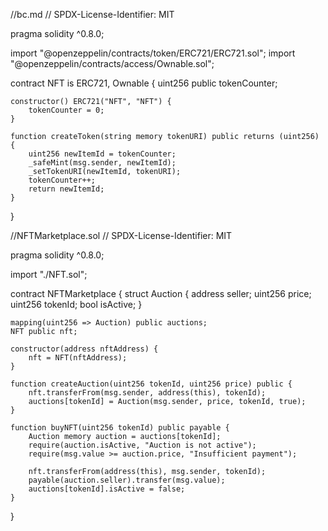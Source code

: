 //bc.md
// SPDX-License-Identifier: MIT
 
pragma solidity ^0.8.0;

import "@openzeppelin/contracts/token/ERC721/ERC721.sol";
import "@openzeppelin/contracts/access/Ownable.sol";

contract NFT is ERC721, Ownable {
    uint256 public tokenCounter;

    constructor() ERC721("NFT", "NFT") {
        tokenCounter = 0;
    }

    function createToken(string memory tokenURI) public returns (uint256) {
        uint256 newItemId = tokenCounter;
        _safeMint(msg.sender, newItemId);
        _setTokenURI(newItemId, tokenURI);
        tokenCounter++;
        return newItemId;
    }
}




//NFTMarketplace.sol
// SPDX-License-Identifier: MIT
 
pragma solidity ^0.8.0;

import "./NFT.sol";

contract NFTMarketplace {
    struct Auction {
        address seller;
        uint256 price;
        uint256 tokenId;
        bool isActive;
    }

    mapping(uint256 => Auction) public auctions;
    NFT public nft;

    constructor(address nftAddress) {
        nft = NFT(nftAddress);
    }

    function createAuction(uint256 tokenId, uint256 price) public {
        nft.transferFrom(msg.sender, address(this), tokenId);
        auctions[tokenId] = Auction(msg.sender, price, tokenId, true);
    }

    function buyNFT(uint256 tokenId) public payable {
        Auction memory auction = auctions[tokenId];
        require(auction.isActive, "Auction is not active");
        require(msg.value >= auction.price, "Insufficient payment");

        nft.transferFrom(address(this), msg.sender, tokenId);
        payable(auction.seller).transfer(msg.value);
        auctions[tokenId].isActive = false;
    }
}




